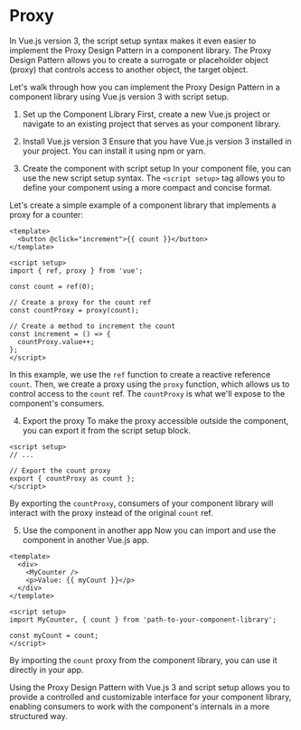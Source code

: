 # Proxy

In Vue.js version 3, the script setup syntax makes it even easier to implement the Proxy Design Pattern in a component library. The Proxy Design Pattern allows you to create a surrogate or placeholder object (proxy) that controls access to another object, the target object.

Let's walk through how you can implement the Proxy Design Pattern in a component library using Vue.js version 3 with script setup.

1. Set up the Component Library
First, create a new Vue.js project or navigate to an existing project that serves as your component library.

2. Install Vue.js version 3
Ensure that you have Vue.js version 3 installed in your project. You can install it using npm or yarn.

3. Create the component with script setup
In your component file, you can use the new script setup syntax. The `<script setup>` tag allows you to define your component using a more compact and concise format.

Let's create a simple example of a component library that implements a proxy for a counter:

```vue
<template>
  <button @click="increment">{{ count }}</button>
</template>

<script setup>
import { ref, proxy } from 'vue';

const count = ref(0);

// Create a proxy for the count ref
const countProxy = proxy(count);

// Create a method to increment the count
const increment = () => {
  countProxy.value++;
};
</script>
```

In this example, we use the `ref` function to create a reactive reference `count`. Then, we create a proxy using the `proxy` function, which allows us to control access to the `count` ref. The `countProxy` is what we'll expose to the component's consumers.

4. Export the proxy
To make the proxy accessible outside the component, you can export it from the script setup block.

```vue
<script setup>
// ...

// Export the count proxy
export { countProxy as count };
</script>
```

By exporting the `countProxy`, consumers of your component library will interact with the proxy instead of the original `count` ref.

5. Use the component in another app
Now you can import and use the component in another Vue.js app.

```vue
<template>
  <div>
    <MyCounter />
    <p>Value: {{ myCount }}</p>
  </div>
</template>

<script setup>
import MyCounter, { count } from 'path-to-your-component-library';

const myCount = count;
</script>
```

By importing the `count` proxy from the component library, you can use it directly in your app.

Using the Proxy Design Pattern with Vue.js 3 and script setup allows you to provide a controlled and customizable interface for your component library, enabling consumers to work with the component's internals in a more structured way.